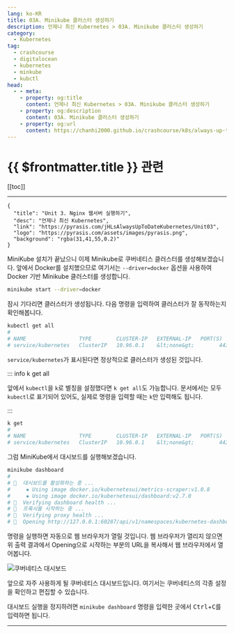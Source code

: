 ```yaml
---
lang: ko-KR
title: 03A. Minikube 클러스터 생성하기
description: 언제나 최신 Kubernetes > 03A. Minikube 클러스터 생성하기
category:
  - Kubernetes
tag:
  - crashcourse
  - digitalocean
  - kubernetes
  - minkube
  - kubctl
head:
  - - meta:
    - property: og:title
      content: 언제나 최신 Kubernetes > 03A. Minikube 클러스터 생성하기
    - property: og:description
      content: 03A. Minikube 클러스터 생성하기
    - property: og:url
      content: https://chanhi2000.github.io/crashcourse/k8s/always-up-to-date-kubernetes/03A.html
---
```


# {{ $frontmatter.title }} 관련

[[toc]]

---

```component VPCard
{
  "title": "Unit 3. Nginx 웹서버 실행하기",
  "desc": "언제나 최신 Kubernetes",
  "link": "https://pyrasis.com/jHLsAlwaysUpToDateKubernetes/Unit03",
  "logo": "https://pyrasis.com/assets/images/pyrasis.png",
  "background": "rgba(31,41,55,0.2)"
}
```

MiniKube 설치가 끝났으니 이제 Minikube로 쿠버네티스 클러스터를 생성해보겠습니다. 앞에서 Docker를 설치했으므로 여기서는 `--driver=docker` 옵션을 사용하여 Docker 기반 Minikube 클러스터를 생성합니다.

```sh
minikube start --driver=docker
```

잠시 기다리면 클러스터가 생성됩니다. 다음 명령을 입력하여 클러스터가 잘 동작하는지 확인해봅니다.

```sh
kubectl get all
#
# NAME                 TYPE        CLUSTER-IP   EXTERNAL-IP   PORT(S)   AGE
# service/kubernetes   ClusterIP   10.96.0.1    &lt;none&gt;        443/TCP   4m42s
```

`service/kubernetes`가 표시된다면 정상적으로 클러스터가 생성된 것입니다.

::: info k get all

앞에서 `kubectl`을 `k`로 별칭을 설정했다면 `k get all`도 가능합니다. 문서에서는 모두 `kubectl`로 표기되어 있어도, 실제로 명령을 입력할 때는 `k`만 입력해도 됩니다.

:::

```sh
k get
#
# NAME                 TYPE        CLUSTER-IP   EXTERNAL-IP   PORT(S)   AGE
# service/kubernetes   ClusterIP   10.96.0.1    &lt;none&gt;        443/TCP   8m59s
```

그럼 MiniKube에서 대시보드를 실행해보겠습니다.

```sh
minikube dashboard
#   
# 🔌  대시보드를 활성화하는 중 ...
#     ▪ Using image docker.io/kubernetesui/metrics-scraper:v1.0.8
#     ▪ Using image docker.io/kubernetesui/dashboard:v2.7.0
# 🤔  Verifying dashboard health ...
# 🚀  프록시를 시작하는 중 ...
# 🤔  Verifying proxy health ...
# 🎉  Opening http://127.0.0.1:60287/api/v1/namespaces/kubernetes-dashboard/services/http:kubernetes-dashboard:/proxy/ in your default browser...
```

명령을 실행하면 자동으로 웹 브라우저가 열릴 것입니다. 웹 브라우저가 열리지 않으면 위 출력 결과에서 Opening으로 시작하는 부분의 URL을 복사해서 웹 브라우저에서 열어봅니다.

![쿠버네티스 대시보드](https://pyrasis.com/assets/images/jHLsAlwaysUpToDateKubernetes/Unit03/1.png)

앞으로 자주 사용하게 될 쿠버네티스 대시보드입니다. 여기서는 쿠버네티스의 각종 설정을 확인하고 편집할 수 있습니다.

대시보드 실행을 정지하려면 <FontIcon icon="iconfont icon-shell"/>`minikube dashboard` 명령을 입력한 곳에서 <kbd>Ctrl</kbd>+<kbd>C</kbd>를 입력하면 됩니다.

---

<TagLinks />